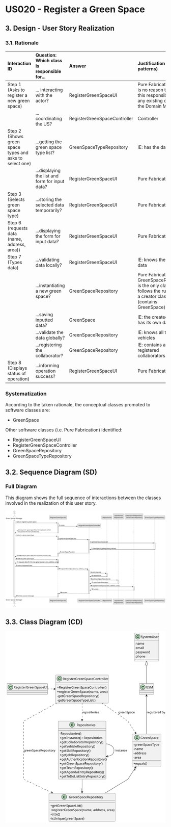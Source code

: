 # US020 - Register a Green Space

## 3. Design - User Story Realization

### 3.1. Rationale

| Interaction ID                                             | Question: Which class is responsible for...            | Answer                       | Justification (with patterns)                                                                                                   |
|:-----------------------------------------------------------|:-------------------------------------------------------|:-----------------------------|:--------------------------------------------------------------------------------------------------------------------------------|
| Step 1 (Asks to register a new green space)  		            | 	... interacting with the actor?                       | RegisterGreenSpaceUI         | Pure Fabrication: there is no reason to assign this responsibility to any existing class in the Domain Model.                   |
| 			  		                                                    | 	... coordinating the US?                              | RegisterGreenSpaceController | Controller                                                                                                                      |
| Step 2 (Shows green space types and asks to select one) 		 | 	...getting the green space type list?						           | GreenSpaceTypeRepository     | IE: has the data                                                                                                                |
| 		                                                         | 	...displaying the list and form for input data?						 | RegisterGreenSpaceUI         | Pure Fabrication                                                                                                                |
| Step 3 (Selects green space type) 		                       | 	...storing the selected data temporarily?             | RegisterGreenSpaceUI         | Pure Fabrication                                                                                                                | |  
| Step 6 (requests data (name, address, area))		             | 	...displaying the form for input data?						          | RegisterGreenSpaceUI         | Pure Fabrication                                                                                                                |
| Step 7 (Types data)                                        | 	...validating data locally?                           | RegisterGreenSpaceUI         | IE: knows the inputted data                                                                                                     |
| 		                                                         | 	...instantiating a new green space?                   | GreenSpaceRepository         | Pure Fabrication: the GreenSpaceRepository is the only class that follows the rules to be a creator class (contains GreenSpace) |
|                                                            | ...saving inputted data?                               | GreenSpace                   | IE: the created object has its own data.                                                                                        |
|                                                            | ...validate the data globally?                         | GreenSpaceRepository         | IE: knows all the vehicles                                                                                                      |
|                                                            | ...registering the collaborator?                       | GreenSpaceRepository         | IE: contains all the registered collaborators                                                                                   |
| Step 8 (Displays status of operation)		                    | 	...informing operation success?                       | RegisterGreenSpaceUI         | Pure Fabrication                                                                                                                |

### Systematization ##

According to the taken rationale, the conceptual classes promoted to software classes are:

* GreenSpace

Other software classes (i.e. Pure Fabrication) identified:

* RegisterGreenSpaceUI
* RegisterGreenSpaceController
* GreenSpaceRepository
* GreenSpaceTypeRepository


## 3.2. Sequence Diagram (SD)

### Full Diagram

This diagram shows the full sequence of interactions between the classes involved in the realization of this user story.

![Sequence Diagram - Full](svg/us020-sequence-diagram-full.svg)

## 3.3. Class Diagram (CD)

![Class Diagram](svg/us020-class-diagram.svg)